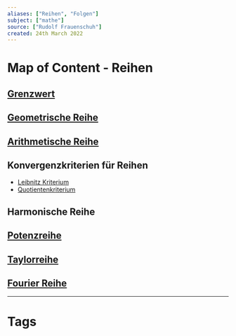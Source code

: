```yaml
---
aliases: ["Reihen", "Folgen"]
subject: ["mathe"]
source: ["Rudolf Frauenschuh"]
created: 24th March 2022
---
```


# Map of Content - Reihen

## [Grenzwert](Grenzwert.md)

## [Geometrische Reihe](Geometrische%20Reihe)

## [Arithmetische Reihe](Arithmetische%20Reihe)

## Konvergenzkriterien für Reihen

- [Leibnitz Kriterium](mathe%20(4)/Leibnitz%20Kriterium.md)
- [Quotientenkriterium](mathe%20(4)/Quotienten%20Kriterium.md)

## Harmonische Reihe

## [Potenzreihe](../mathe%20(4)/Potenzreihe.md)

## [Taylorreihe](../mathe%20(4)/Taylorreihe.md)

## [Fourier Reihe](../mathe%20(4)/Fourier%20Reihe.md)

---

# Tags
